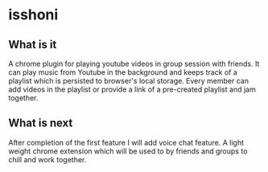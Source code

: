 # isshoni 
What is it
----------------
A chrome plugin for playing youtube videos in group session with friends. It can play music from Youtube in the background and keeps track of a playlist which is persisted to browser's local storage. Every member can add videos in the playlist or provide a link of a pre-created playlist and jam together.

What is next 
----------------
After completion of the first feature I will add voice chat feature. A light weight chrome extension which will be used to by friends and groups to chill and work together.